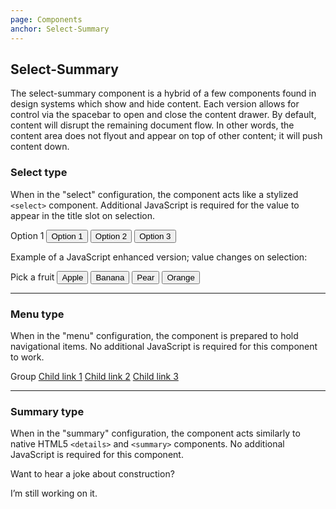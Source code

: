 ```yaml
---
page: Components
anchor: Select-Summary
---
```


## Select-Summary
The select-summary component is a hybrid of a few components found in design systems which show and hide content. Each version allows for control via the spacebar to open and close the content drawer. By default, content will disrupt the remaining document flow. In other words, the content area does not flyout and appear on top of other content; it will push content down.

### Select type
When in the "select" configuration, the component acts like a stylized `<select>` component. Additional JavaScript is required for the value to appear in the title slot on selection. 

<blu-selectsummary selfdocument type="select">
  <span slot="title">Option 1</span>
  <svg-icon value="caret-down" slot="indicator-open" class="selectSummary--indicatorOpen"></svg-icon>
  <svg-icon value="caret-down" slot="indicator-close" class="selectSummary--indicatorClose"></svg-icon>
  <button class="selectSummary--option" value="1">Option 1</button>
  <button class="selectSummary--option" value="2">Option 2</button>
  <button class="selectSummary--option" value="3">Option 3</button>
</blu-selectsummary>

Example of a JavaScript enhanced version; value changes on selection:

<select-summary type="select">
  <span slot="title">Pick a fruit</span>
  <svg-icon value="caret-down" slot="indicator-open" class="selectSummary--indicatorOpen"></svg-icon>
  <svg-icon value="caret-down" slot="indicator-close" class="selectSummary--indicatorClose"></svg-icon>
  <button class="selectSummary--option" value="apple">Apple</button>
  <button class="selectSummary--option" value="banana">Banana</button>
  <button class="selectSummary--option" value="pear">Pear</button>
  <button class="selectSummary--option" value="orange">Orange</button>
</select-summary>

---

### Menu type
When in the "menu" configuration, the component is prepared to hold navigational items. No additional JavaScript is required for this component to work.

<blu-selectsummary selfdocument type="menu">
  <span slot="title">Group</span>
  <svg-icon value="plus" slot="indicator-open" class="selectSummary--indicatorOpen"></svg-icon>
  <svg-icon value="plus" slot="indicator-close" class="selectSummary--indicatorClose"></svg-icon>
  <a class="selectSummary--option" href="#">Child link 1</a>
  <a class="selectSummary--option" href="#">Child link 2</a>
  <a class="selectSummary--option" href="#">Child link 3</a>
</blu-selectsummary>

---

### Summary type
When in the "summary" configuration, the component acts similarly to native HTML5 `<details>` and `<summary>` components. No additional JavaScript is required for this component.

<blu-selectsummary selfdocument type="summary">
  <span slot="title">Want to hear a joke about construction?</span>
  <svg-icon value="eye-close" slot="indicator-open" class="selectSummary--indicatorOpen"></svg-icon>
  <svg-icon value="eye-open" slot="indicator-close" class="selectSummary--indicatorClose"></svg-icon>
  <p>I’m still working on it.</p>
</blu-selectsummary>


